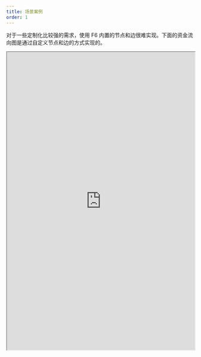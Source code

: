 ```yaml
---
title: 场景案例
order: 1
---
```


对于一些定制化比较强的需求，使用 F6 内置的节点和边很难实现。下面的资金流向图是通过自定义节点和边的方式实现的。

<iframe src="https://herbox-embed.alipay.com/p/f6/demo_scenecase_customflow?editorSlider=expand&previewZoom=100" width="100%" height=800/>
